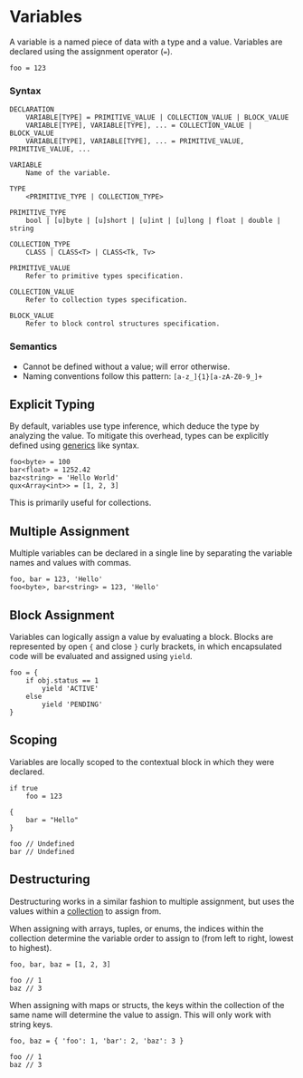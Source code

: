 # Variables #

A variable is a named piece of data with a type and a value. Variables are declared using the assignment operator (`=`).

    foo = 123

### Syntax ###

    DECLARATION
        VARIABLE[TYPE] = PRIMITIVE_VALUE | COLLECTION_VALUE | BLOCK_VALUE
        VARIABLE[TYPE], VARIABLE[TYPE], ... = COLLECTION_VALUE | BLOCK_VALUE
        VARIABLE[TYPE], VARIABLE[TYPE], ... = PRIMITIVE_VALUE, PRIMITIVE_VALUE, ...

    VARIABLE
        Name of the variable.

    TYPE
        <PRIMITIVE_TYPE | COLLECTION_TYPE>

    PRIMITIVE_TYPE
        bool | [u]byte | [u]short | [u]int | [u]long | float | double | string

    COLLECTION_TYPE
        CLASS | CLASS<T> | CLASS<Tk, Tv>

    PRIMITIVE_VALUE
        Refer to primitive types specification.

    COLLECTION_VALUE
        Refer to collection types specification.

    BLOCK_VALUE
        Refer to block control structures specification.

### Semantics ###

* Cannot be defined without a value; will error otherwise.
* Naming conventions follow this pattern: `[a-z_]{1}[a-zA-Z0-9_]+`

## Explicit Typing ##

By default, variables use type inference, which deduce the type by analyzing the value. To mitigate this overhead, types can be explicitly defined using [generics](generics.md) like syntax.

    foo<byte> = 100
    bar<float> = 1252.42
    baz<string> = 'Hello World'
    qux<Array<int>> = [1, 2, 3]

This is primarily useful for collections.

## Multiple Assignment ##

Multiple variables can be declared in a single line by separating the variable names and values with commas.

    foo, bar = 123, 'Hello'
    foo<byte>, bar<string> = 123, 'Hello'

## Block Assignment ##

Variables can logically assign a value by evaluating a block. Blocks are represented by open `{` and close `}` curly brackets, in which encapsulated code will be evaluated and assigned using `yield`.

    foo = {
        if obj.status == 1
            yield 'ACTIVE'
        else
            yield 'PENDING'
    }

## Scoping ##

Variables are locally scoped to the contextual block in which they were declared.

    if true
        foo = 123

    {
        bar = "Hello"
    }

    foo // Undefined
    bar // Undefined

## Destructuring ##

Destructuring works in a similar fashion to multiple assignment, but uses the values within a [collection](types.md#collections) to assign from.

When assigning with arrays, tuples, or enums, the indices within the collection determine the variable order to assign to (from left to right, lowest to highest).

    foo, bar, baz = [1, 2, 3]

    foo // 1
    baz // 3

When assigning with maps or structs, the keys within the collection of the same name will determine the value to assign. This will only work with string keys.

    foo, baz = { 'foo': 1, 'bar': 2, 'baz': 3 }

    foo // 1
    baz // 3
